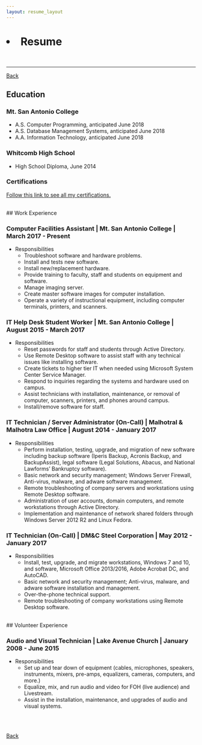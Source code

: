 ```yaml
---
layout: resume_layout
---
```


<!-- This keeps the title on the browser tab from changing. -->

<h1>
    <li class="align-left">Resume</li>
    <!-- <li class="align-right"><a href="/">Download Resume</a></li>  -->
    <!-- add file for download-->
</h1><br>

* * *

<!-- [Back](/about-me) -->
[Back](/)

## Education

### Mt. San Antonio College

* A.S. Computer Programming, anticipated June 2018
* A.S. Database Management Systems, anticipated June 2018
* A.A. Information Technology, anticipated June 2018

### Whitcomb High School

* High School Diploma, June 2014

### Certifications

[Follow this link to see all my certifications.](certifications)

<br>
## Work Experience

### **Computer Facilities Assistant** | Mt. San Antonio College | March 2017 - Present

* Responsibilities
  * Troubleshoot software and hardware problems.
  * Install and tests new software.
  * Install new/replacement hardware.
  * Provide training to faculty, staff and students on equipment and software.
  * Manage imaging server.
  * Create master software images for computer installation.
  * Operate a variety of instructional equipment, including computer terminals, printers, and scanners.

### **IT Help Desk Student Worker** | Mt. San Antonio College | August 2015 - March 2017

* Responsibilities
  * Reset passwords for staff and students through Active Directory.
  * Use Remote Desktop software to assist staff with any technical issues like installing software.
  * Create tickets to higher tier IT when needed using Microsoft System Center Service Manager.
  * Respond to inquiries regarding the systems and hardware used on campus.
  * Assist technicians with installation, maintenance, or removal of computer, scanners, printers, and phones around campus.
  * Install/remove software for staff.

### **IT Technician / Server Administrator (On-Call)** | Malhotral & Malhotra Law Office | August 2014 - January 2017

* Responsibilities
  * Perform installation, testing, upgrade, and migration of new software including backup software (Iperis Backup, Acronis Backup, and BackupAssist), legal software (Legal Solutions, Abacus, and National Lawforms’ Bankruptcy software). 
  * Basic network and security management; Windows Server Firewall, Anti-virus, malware, and adware software management.
  * Remote troubleshooting of company servers and workstations using Remote Desktop software.
  * Administration of user accounts, domain computers, and remote workstations through Active Directory.
  * Implementation and maintenance of network shared folders through Windows Server 2012 R2 and Linux Fedora.

### **IT Technician (On-Call)** | DM&C Steel Corporation | May 2012 - January 2017

* Responsibilities
  * Install, test, upgrade, and migrate workstations, Windows 7 and 10, and software, Microsoft Office 2013/2016, Adobe Acrobat DC, and AutoCAD.
  * Basic network and security management; Anti-virus, malware, and adware software installation and management.
  * Over-the-phone technical support.
  * Remote troubleshooting of company workstations using Remote Desktop software.

<br>
## Volunteer Experience

### **Audio and Visual Technician** | Lake Avenue Church | January 2008 - June 2015

* Responsibilities
  * Set up and tear down of equipment (cables, microphones, speakers, instruments, mixers, pre-amps, equalizers, cameras, computers, and more.)
  * Equalize, mix, and run audio and video for FOH (live audience) and Livestream. 
  * Assist in the installation, maintenance, and upgrades of audio and visual systems. 

<br><br>

<!-- [Back](about-me) -->
[Back](/)
